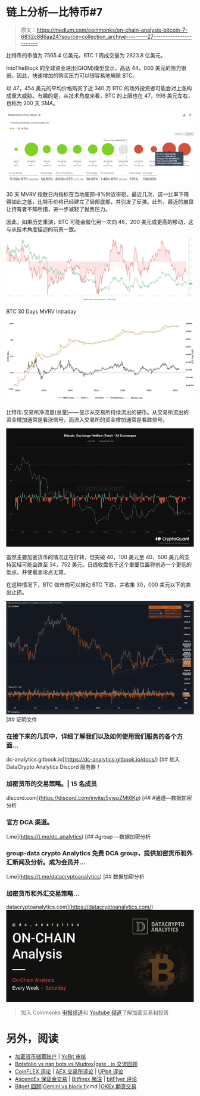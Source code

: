 # 链上分析—比特币#7

> 原文：<https://medium.com/coinmonks/on-chain-analysis-bitcoin-7-6832c886aa24?source=collection_archive---------27----------------------->

比特币的市值为 7565.4 亿美元。BTC 1 周成交量为 2823.8 亿美元。

IntoTheBlock 的全球资金进出(GIOM)模型显示，高达 44，000 美元的阻力很弱。因此，快速增加的购买压力可以很容易地解除 BTC。

以 47，454 美元的平均价格购买了近 340 万 BTC 的场外投资者可能会对上涨构成重大威胁。有趣的是，从技术角度来看，BTC 的上限也在 47，998 美元左右，也称为 200 天 SMA。

![](img/72ef84374ce61fecceed2cfa31432165.png)

30 天 MVRV 指数日内指标在当地底部-8%附近徘徊。最近几次，这一比率下降得如此之低，比特币价格已经建立了局部底部，并引发了反弹。此外，最近的崩盘让持有者不知所措，进一步减轻了抛售压力。

因此，如果历史重演，BTC 可能会催化另一次向 46，200 美元或更高的移动，这与从技术角度描述的前景一致。

![](img/cab00c88cbfc8dc3eadee2afb5de86cf.png)

BTC 30 Days MVRV Intraday

![](img/77577f8173a045e3d6308e0f57b972ca.png)

比特币:交易所净流量(总量)——显示从交易所持续流出的硬币。从交易所流出的资金增加通常是看涨信号，而流入交易所的资金增加通常是看跌信号。

![](img/2f32e20d148a2570f7ec419a5b63b359.png)

虽然主要加密货币的情况正在好转，但突破 40，100 美元至 40，500 美元的支持区域可能会跌至 34，752 美元。日线收盘低于这个重要位置将创造一个更低的低点，并使看涨论点无效。

在这种情况下，BTC 做市商可以推动 BTC 下跌，并收集 30，000 美元以下的卖出止损。

![](img/1022a5285f184beb5bf08176f1d59e3e.png)[](https://dc-analytics.gitbook.io/docs/) [## 证明文件

### 在接下来的几页中，详细了解我们以及如何使用我们服务的各个方面…

dc-analytics.gitbook.io](https://dc-analytics.gitbook.io/docs/) [](https://discord.com/invite/5ywpZMt6Kp) [## 加入 DataCrypto Analytics Discord 服务器！

### 加密货币的交易策略。| 15 名成员

discord.com](https://discord.com/invite/5ywpZMt6Kp) [](https://t.me/dc_analytics) [## #通道—数据加密分析

### 官方 DCA 渠道。

t.me](https://t.me/dc_analytics) [](https://t.me/datacryptoanalytics) [## #group —数据加密分析

### group-data crypto Analytics 免费 DCA group，提供加密货币和外汇新闻及分析。成为会员并…

t.me](https://t.me/datacryptoanalytics) [](https://datacryptoanalytics.com/) [## 数据加密分析

### 加密货币和外汇交易策略…

datacryptoanalytics.com](https://datacryptoanalytics.com/) ![](img/e8b5cd086d644194aaf0b8d050733fc2.png)

> 加入 Coinmonks [电报频道](https://t.me/coincodecap)和 [Youtube 频道](https://www.youtube.com/c/coinmonks/videos)了解加密交易和投资

# 另外，阅读

*   [加密货币储蓄账户](/coinmonks/cryptocurrency-savings-accounts-be3bc0feffbf) | [YoBit 审核](/coinmonks/yobit-review-175464162c62)
*   [Botsfolio vs nap bots vs Mudrex](/coinmonks/botsfolio-vs-napbots-vs-mudrex-c81344970c02)|[gate . io 交流回顾](/coinmonks/gate-io-exchange-review-61bf87b7078f)
*   [CoinFLEX 评论](https://coincodecap.com/coinflex-review) | [AEX 交易所评论](https://coincodecap.com/aex-exchange-review) | [UPbit 评论](https://coincodecap.com/upbit-review)
*   [AscendEx 保证金交易](https://coincodecap.com/ascendex-margin-trading) | [Bitfinex 赌注](https://coincodecap.com/bitfinex-staking) | [bitFlyer 评论](https://coincodecap.com/bitflyer-review)
*   [Bitget 回顾](https://coincodecap.com/bitget-review)|[Gemini vs block fi](https://coincodecap.com/gemini-vs-blockfi)cmd |[OKEx 期货交易](https://coincodecap.com/okex-futures-trading)